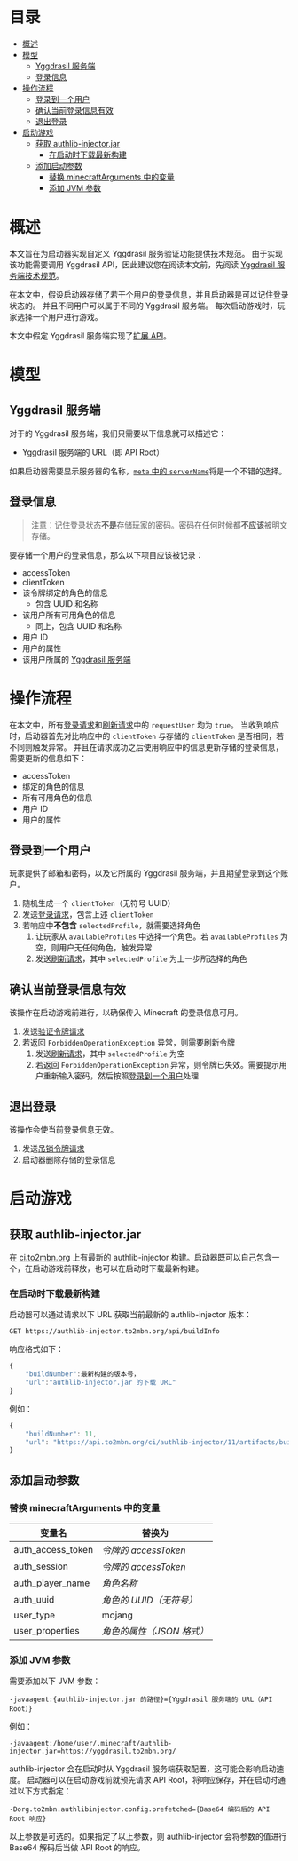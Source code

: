 <!-- START doctoc generated TOC please keep comment here to allow auto update -->
<!-- DON'T EDIT THIS SECTION, INSTEAD RE-RUN doctoc TO UPDATE -->
目录
=================

- [概述](#%E6%A6%82%E8%BF%B0)
- [模型](#%E6%A8%A1%E5%9E%8B)
  - [Yggdrasil 服务端](#yggdrasil-%E6%9C%8D%E5%8A%A1%E7%AB%AF)
  - [登录信息](#%E7%99%BB%E5%BD%95%E4%BF%A1%E6%81%AF)
- [操作流程](#%E6%93%8D%E4%BD%9C%E6%B5%81%E7%A8%8B)
  - [登录到一个用户](#%E7%99%BB%E5%BD%95%E5%88%B0%E4%B8%80%E4%B8%AA%E7%94%A8%E6%88%B7)
  - [确认当前登录信息有效](#%E7%A1%AE%E8%AE%A4%E5%BD%93%E5%89%8D%E7%99%BB%E5%BD%95%E4%BF%A1%E6%81%AF%E6%9C%89%E6%95%88)
  - [退出登录](#%E9%80%80%E5%87%BA%E7%99%BB%E5%BD%95)
- [启动游戏](#%E5%90%AF%E5%8A%A8%E6%B8%B8%E6%88%8F)
  - [获取 authlib-injector.jar](#%E8%8E%B7%E5%8F%96-authlib-injectorjar)
    - [在启动时下载最新构建](#%E5%9C%A8%E5%90%AF%E5%8A%A8%E6%97%B6%E4%B8%8B%E8%BD%BD%E6%9C%80%E6%96%B0%E6%9E%84%E5%BB%BA)
  - [添加启动参数](#%E6%B7%BB%E5%8A%A0%E5%90%AF%E5%8A%A8%E5%8F%82%E6%95%B0)
    - [替换 minecraftArguments 中的变量](#%E6%9B%BF%E6%8D%A2-minecraftarguments-%E4%B8%AD%E7%9A%84%E5%8F%98%E9%87%8F)
    - [添加 JVM 参数](#%E6%B7%BB%E5%8A%A0-jvm-%E5%8F%82%E6%95%B0)

<!-- END doctoc generated TOC please keep comment here to allow auto update -->

# 概述
本文旨在为启动器实现自定义 Yggdrasil 服务验证功能提供技术规范。
由于实现该功能需要调用 Yggdrasil API，因此建议您在阅读本文前，先阅读 [Yggdrasil 服务端技术规范](https://github.com/to2mbn/authlib-injector/wiki/Yggdrasil服务端技术规范)。

在本文中，假设启动器存储了若干个用户的登录信息，并且启动器是可以记住登录状态的。
并且不同用户可以属于不同的 Yggdrasil 服务端。
每次启动游戏时，玩家选择一个用户进行游戏。

本文中假定 Yggdrasil 服务端实现了[扩展 API](https://github.com/to2mbn/authlib-injector/wiki/Yggdrasil服务端技术规范#扩展-api)。

# 模型

## Yggdrasil 服务端
对于的 Yggdrasil 服务端，我们只需要以下信息就可以描述它：
 * Yggdrasil 服务端的 URL（即 API Root）

如果启动器需要显示服务器的名称，[`meta` 中的 `serverName`](https://github.com/to2mbn/authlib-injector/wiki/Yggdrasil服务端技术规范#服务端信息获取)将是一个不错的选择。

## 登录信息
> 注意：记住登录状态**不是**存储玩家的密码。密码在任何时候都**不应该**被明文存储。

要存储一个用户的登录信息，那么以下项目应该被记录：
 * accessToken
 * clientToken
 * 该令牌绑定的角色的信息
   * 包含 UUID 和名称
 * 该用户所有可用角色的信息
   * 同上，包含 UUID 和名称
 * 用户 ID
 * 用户的属性
 * 该用户所属的 [Yggdrasil 服务端](#yggdrasil-服务端)

# 操作流程
在本文中，所有[登录请求](https://github.com/to2mbn/authlib-injector/wiki/Yggdrasil服务端技术规范#登录)和[刷新请求](https://github.com/to2mbn/authlib-injector/wiki/Yggdrasil服务端技术规范#刷新)中的 `requestUser` 均为 `true`。
当收到响应时，启动器首先对比响应中的 `clientToken` 与存储的 `clientToken` 是否相同，若不同则触发异常。
并且在请求成功之后使用响应中的信息更新存储的登录信息，需要更新的信息如下：
 * accessToken
 * 绑定的角色的信息
 * 所有可用角色的信息
 * 用户 ID
 * 用户的属性

## 登录到一个用户
玩家提供了邮箱和密码，以及它所属的 Yggdrasil 服务端，并且期望登录到这个账户。

 1. 随机生成一个 `clientToken`（无符号 UUID）
 2. 发送[登录请求](https://github.com/to2mbn/authlib-injector/wiki/Yggdrasil服务端技术规范#登录)，包含上述 `clientToken`
 3. 若响应中**不包含** `selectedProfile`，就需要选择角色
    1. 让玩家从 `availableProfiles` 中选择一个角色。若 `availableProfiles` 为空，则用户无任何角色，触发异常
    2. 发送[刷新请求](https://github.com/to2mbn/authlib-injector/wiki/Yggdrasil服务端技术规范#刷新)，其中 `selectedProfile` 为上一步所选择的角色

## 确认当前登录信息有效
该操作在启动游戏前进行，以确保传入 Minecraft 的登录信息可用。

 1. 发送[验证令牌请求](https://github.com/to2mbn/authlib-injector/wiki/Yggdrasil服务端技术规范#验证令牌)
 2. 若返回 `ForbiddenOperationException` 异常，则需要刷新令牌
    1. 发送[刷新请求](https://github.com/to2mbn/authlib-injector/wiki/Yggdrasil服务端技术规范#刷新)，其中 `selectedProfile` 为空
    2. 若返回 `ForbiddenOperationException` 异常，则令牌已失效。需要提示用户重新输入密码，然后按照[登录到一个用户](#登录到一个用户)处理

## 退出登录
该操作会使当前登录信息无效。

 1. 发送[吊销令牌请求](https://github.com/to2mbn/authlib-injector/wiki/Yggdrasil服务端技术规范#吊销令牌)
 2. 启动器删除存储的登录信息

# 启动游戏

## 获取 authlib-injector.jar
在 [ci.to2mbn.org](https://ci.to2mbn.org/job/authlib-injector) 上有最新的 authlib-injector 构建。启动器既可以自己包含一个，在启动游戏前释放，也可以在启动时下载最新构建。

### 在启动时下载最新构建
启动器可以通过请求以下 URL 获取当前最新的 authlib-injector 版本：

`GET https://authlib-injector.to2mbn.org/api/buildInfo`

响应格式如下：
```javascript
{
	"buildNumber":最新构建的版本号，
	"url":"authlib-injector.jar 的下载 URL"
}
```

例如：
```javascript
{
    "buildNumber": 11,
    "url": "https://api.to2mbn.org/ci/authlib-injector/11/artifacts/build/libs/authlib-injector-1.1.11-bfa2629.jar"
}
```

## 添加启动参数

### 替换 minecraftArguments 中的变量
|变量名|替换为|
|------|------|
|auth_access_token|_令牌的 accessToken_|
|auth_session|_令牌的 accessToken_|
|auth_player_name|_角色名称_|
|auth_uuid|_角色的 UUID（无符号）_|
|user_type|mojang|
|user_properties|_角色的属性（JSON 格式）_|

### 添加 JVM 参数
需要添加以下 JVM 参数：
```
-javaagent:{authlib-injector.jar 的路径}={Yggdrasil 服务端的 URL（API Root）}
```

例如：

```
-javaagent:/home/user/.minecraft/authlib-injector.jar=https://yggdrasil.to2mbn.org/
```

authlib-injector 会在启动时从 Yggdrasil 服务端获取配置，这可能会影响启动速度。
启动器可以在启动游戏前就预先请求 API Root，将响应保存，并在启动时通过以下方式指定：
```
-Dorg.to2mbn.authlibinjector.config.prefetched={Base64 编码后的 API Root 响应}
```
以上参数是可选的。如果指定了以上参数，则 authlib-injector 会将参数的值进行 Base64 解码后当做 API Root 的响应。
